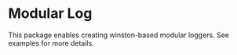 # Modular Log

This package enables creating winston-based modular loggers. See examples for more details. 
